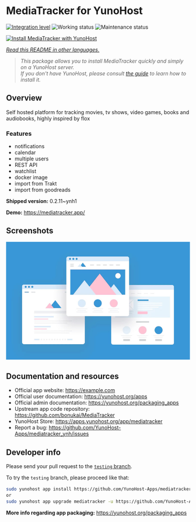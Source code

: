 <!--
N.B.: This README was automatically generated by <https://github.com/YunoHost/apps/tree/master/tools/readme_generator>
It shall NOT be edited by hand.
-->

# MediaTracker for YunoHost

[![Integration level](https://apps.yunohost.org/badge/integration/mediatracker)](https://ci-apps.yunohost.org/ci/apps/mediatracker/)
![Working status](https://apps.yunohost.org/badge/state/mediatracker)
![Maintenance status](https://apps.yunohost.org/badge/maintained/mediatracker)

[![Install MediaTracker with YunoHost](https://install-app.yunohost.org/install-with-yunohost.svg)](https://install-app.yunohost.org/?app=mediatracker)

*[Read this README in other languages.](./ALL_README.md)*

> *This package allows you to install MediaTracker quickly and simply on a YunoHost server.*  
> *If you don't have YunoHost, please consult [the guide](https://yunohost.org/install) to learn how to install it.*

## Overview

Self hosted platform for tracking movies, tv shows, video games, books and audiobooks, highly inspired by flox

### Features

- notifications
- calendar
- multiple users
- REST API
- watchlist
- docker image
- import from Trakt
- import from goodreads


**Shipped version:** 0.2.11~ynh1

**Demo:** <https://mediatracker.app/>

## Screenshots

![Screenshot of MediaTracker](./doc/screenshots/example.jpg)

## Documentation and resources

- Official app website: <https://example.com>
- Official user documentation: <https://yunohost.org/apps>
- Official admin documentation: <https://yunohost.org/packaging_apps>
- Upstream app code repository: <https://github.com/bonukai/MediaTracker>
- YunoHost Store: <https://apps.yunohost.org/app/mediatracker>
- Report a bug: <https://github.com/YunoHost-Apps/mediatracker_ynh/issues>

## Developer info

Please send your pull request to the [`testing` branch](https://github.com/YunoHost-Apps/mediatracker_ynh/tree/testing).

To try the `testing` branch, please proceed like that:

```bash
sudo yunohost app install https://github.com/YunoHost-Apps/mediatracker_ynh/tree/testing --debug
or
sudo yunohost app upgrade mediatracker -u https://github.com/YunoHost-Apps/mediatracker_ynh/tree/testing --debug
```

**More info regarding app packaging:** <https://yunohost.org/packaging_apps>
